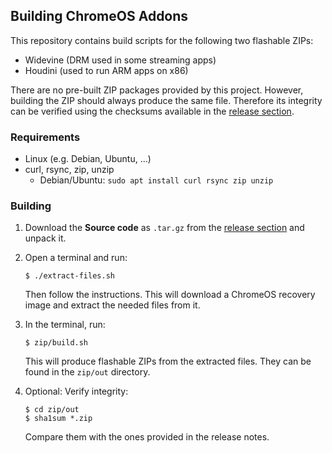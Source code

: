 ## Building ChromeOS Addons
This repository contains build scripts for the following two flashable ZIPs:

  - Widevine (DRM used in some streaming apps)
  - Houdini (used to run ARM apps on x86)

There are no pre-built ZIP packages provided by this project.
However, building the ZIP should always produce the same file.
Therefore its integrity can be verified using the checksums available in the
[release section](https://github.com/me176c-dev/android_vendor_google_chromeos-x86/releases).

### Requirements
- Linux (e.g. Debian, Ubuntu, ...)
- curl, rsync, zip, unzip
  - Debian/Ubuntu: `sudo apt install curl rsync zip unzip`

### Building
1. Download the **Source code** as `.tar.gz` from the
   [release section](https://github.com/me176c-dev/android_vendor_google_chromeos-x86/releases)
   and unpack it.

2. Open a terminal and run:
   ```
   $ ./extract-files.sh
   ```

   Then follow the instructions.
   This will download a ChromeOS recovery image and extract the needed files from it.

3. In the terminal, run:
   ```
   $ zip/build.sh
   ```

   This will produce flashable ZIPs from the extracted files.
   They can be found in the `zip/out` directory.

4. Optional: Verify integrity:
   ```
   $ cd zip/out
   $ sha1sum *.zip
   ```

   Compare them with the ones provided in the release notes.
